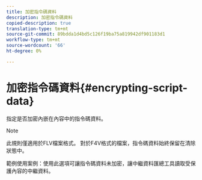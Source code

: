 ```yaml
---
title: 加密指令碼資料
description: 加密指令碼資料
copied-description: true
translation-type: tm+mt
source-git-commit: 89bdda1d4bd5c126f19ba75a819942df901183d1
workflow-type: tm+mt
source-wordcount: '66'
ht-degree: 0%

---
```



# 加密指令碼資料{#encrypting-script-data}

指定是否加密內嵌在內容中的指令碼資料。

>[!NOTE]
>
>此規則僅適用於FLV檔案格式。 對於F4V格式的檔案，指令碼資料始終保留在清除狀態中。

範例使用案例：使用此選項可讓指令碼資料未加密，讓中繼資料匯總工具讀取受保護內容的中繼資料。
